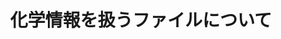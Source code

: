 ---
isDraft: true
isLimited: false
title: 化学情報を扱うファイルについて
category: tech
tags: [comp-science]
description: 化学情報を扱うファイルについてのメモ書きです。
publishDate: 2024-11-29T17:52:05+09:00
updateDate: 2024-11-29T17:52:05+09:00
relatedArticles: []
---